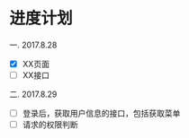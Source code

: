 # 进度计划

一. 2017.8.28
- [x] XX页面
- [ ] XX接口

二. 2017.8.29  
- [ ] 登录后，获取用户信息的接口，包括获取菜单
- [ ] 请求的权限判断
